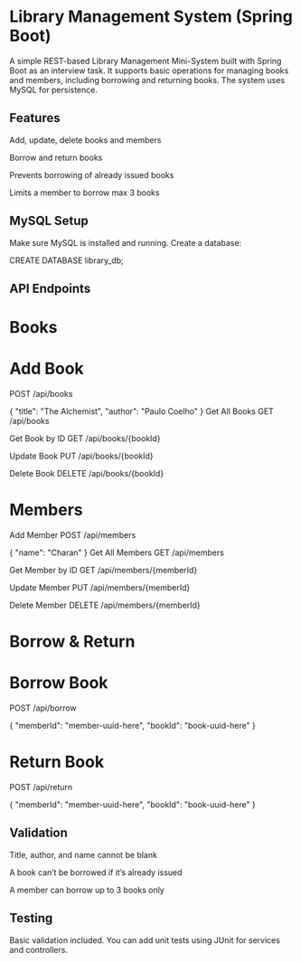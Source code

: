 # Library Management System (Spring Boot)
A simple REST-based Library Management Mini-System built with Spring Boot as an interview task. It supports basic operations for managing books and members, including borrowing and returning books. The system uses MySQL for persistence.

## Features
Add, update, delete books and members

Borrow and return books

Prevents borrowing of already issued books

Limits a member to borrow max 3 books


## MySQL Setup
Make sure MySQL is installed and running. Create a database:

CREATE DATABASE library_db;

## API Endpoints
# Books
# Add Book
POST /api/books

{
  "title": "The Alchemist",
  "author": "Paulo Coelho"
}
Get All Books
GET /api/books

Get Book by ID
GET /api/books/{bookId}

Update Book
PUT /api/books/{bookId}

Delete Book
DELETE /api/books/{bookId}

# Members
Add Member
POST /api/members

{
  "name": "Charan"
}
Get All Members
GET /api/members

Get Member by ID
GET /api/members/{memberId}


Update Member
PUT /api/members/{memberId}

Delete Member
DELETE /api/members/{memberId}

# Borrow & Return
# Borrow Book
POST /api/borrow

{
  "memberId": "member-uuid-here",
  "bookId": "book-uuid-here"
}

# Return Book
POST /api/return

{
  "memberId": "member-uuid-here",
  "bookId": "book-uuid-here"
}


## Validation
Title, author, and name cannot be blank

A book can’t be borrowed if it’s already issued

A member can borrow up to 3 books only


## Testing
Basic validation included. You can add unit tests using JUnit for services and controllers.
